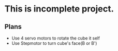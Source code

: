 # This is incomplete project.

## Plans
 - Use 4 servo motors to rotate the cube it self
 - Use Stepmotor to turn cube's face(B or B')
